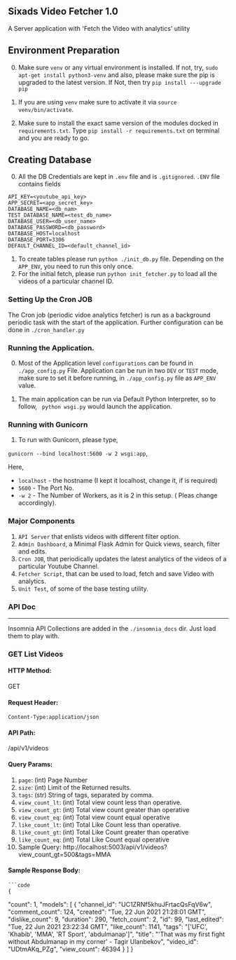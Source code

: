 ## Sixads Video Fetcher 1.0
A Server application  with 'Fetch the Video with analytics' utility

## Environment Preparation

0. Make sure `venv` or any virtual environment is installed. If not, try,
`sudo apt-get install python3-venv` and also, please make sure the pip is upgraded to
the latest version.
If Not, then try `pip install ---upgrade pip`

1. If you are using `venv` make sure to activate it via `source venv/bin/activate`.
2. Make sure to install the exact same version of the modules docked in `requirements.txt`. Type
 `pip install -r requirements.txt` on terminal and you are ready to go.


## Creating Database
0. All the DB Credentials are kept in `.env` file and is `.gitignored`. `.ENV` file contains fields
```code
API_KEY=<youtube_api_key>
APP_SECRET=<app_secret_key>
DATABASE_NAME=<db_nam>
TEST_DATABASE_NAME=<test_db_name>
DATABASE_USER=<db_user_name>
DATABASE_PASSWORD=<db_password>
DATABASE_HOST=localhost
DATABASE_PORT=3306
DEFAULT_CHANNEL_ID=<default_channel_id>
```

1. To create tables please run `python ./init_db.py` file. Depending on the `APP_ENV`, you need to run this only once.
2. For the initial fetch, please run `python init_fetcher.py` to load all the videos of a particular channel ID.

### Setting Up the Cron JOB
 The Cron job (periodic vidoe analytics fetcher) is run as a background periodic task with the start of the
 application. Further configuration can be done in `./cron_handler.py`



### Running the Application.

0. Most of the Application level `configurations` can be found in `./app_config.py` File. Application can be run
in two `DEV` or `TEST` mode, make sure to set it before running, in `./app_config.py` file as `APP_ENV` value.

3. The main application can be run via Default Python Interpreter, so to follow,
 ` python wsgi.py` would launch the application.

### Running with Gunicorn
1. To run with Gunicorn, please type,

`gunicorn --bind localhost:5600 -w 2 wsgi:app`,

Here,
- `localhost` - the hostname (I kept it localhost, change it, if is required)
- `5600` - The Port No.
- `-w 2` - The Number of Workers, as it is 2 in this setup. ( Pleas change accordingly).

### Major Components
1. `API Server` that enlists videos with different filter option.
2. `Admin Dashboard`, a Minimal Flask Admin for Quick views, search, filter and edits.
3. `Cron JOB`, that periodically updates the latest analytics of the videos of a particular Youtube Channel.
4. `Fetcher Script`, that can be used to load, fetch and save Video with analytics.
5. `Unit Test`, of some of the base testing utility.


### API Doc
-------------------------------------
Insomnia API Collections are added in the `./insomnia_docs` dir. Just load them to play with.
### GET List Videos
#### HTTP Method:
GET
#### Request Header:
```code
Content-Type:application/json
```
#### API Path:
/api/v1/videos

#### Query Params:
1. `page`: (int) Page Number
2.  `size`: (int) Limit of the Returned results.
3.  `tags`: (str) String of tags, separated by comma.
4.  `view_count_lt`: (int) Total view count less than operative.
5.  `view_count_gt`: (int) Total view count greater than operative
6.  `view_count_eq`: (int) Total view count equal operative
7.  `like_count_lt`: (int) Total Like Count less than operative.
8.  `like_count_gt`: (int) Total Like Count greater than operative
9.  `like_count_eq`: (int) Total Like Count equal operative
5. Sample Query: http://localhost:5003/api/v1/videos?view_count_gt=500&tags=MMA
#### Sample Response Body:
    ```code
    {
  "count": 1,
  "models": [
    {
      "channel_id": "UC1ZRNf5khuJFrtacQsFqV6w",
      "comment_count": 124,
      "created": "Tue, 22 Jun 2021 21:28:01 GMT",
      "dislike_count": 9,
      "duration": 290,
      "fetch_count": 2,
      "id": 99,
      "last_edited": "Tue, 22 Jun 2021 23:22:34 GMT",
      "like_count": 1141,
      "tags": "['UFC', 'Khabib', 'MMA', 'RT Sport', 'abdulmanap']",
      "title": "'That was my first fight without Abdulmanap in my corner' - Tagir Ulanbekov",
      "video_id": "UDtmAKq_PZg",
      "view_count": 46394
    }
  ]
}
```